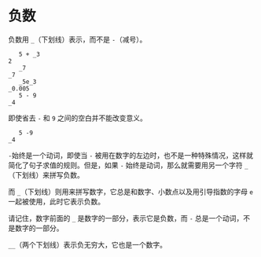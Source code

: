 # 负数

负数用 `_`（下划线）表示，而不是 `-`（减号）。

```text
   5 + _3
2
   _7
_7 
   _5e_3
_0.005
   5 - 9
_4
```

即使省去 `-` 和 `9` 之间的空白并不能改变意义。

```text
   5 -9
_4
```

`-`始终是一个动词，即使当 `-` 被用在数字的左边时，也不是一种特殊情况，这样就简化了句子求值的规则。但是，如果 `-` 始终是动词，那么就需要用另一个字符 `_`（下划线）来拼写负数。

而 `_`（下划线）则用来拼写数字，它总是和数字、小数点以及用引导指数的字母 `e` 一起被使用，此时它表示负数。

请记住，数字前面的 `_` 是数字的一部分，表示它是负数，而 `-` 总是一个动词，不是数字的一部分。

`__`（两个下划线）表示负无穷大，它也是一个数字。

